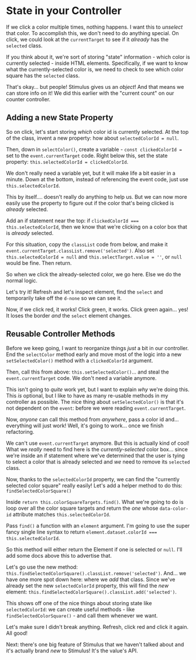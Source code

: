 # State in your Controller

If we click a color multiple times, nothing happens. I want this to *unselect*
that color. To accomplish this, we don't need to do anything special. On click,
we could look at the `currentTarget` to see if it *already* has the `selected`
class.

If you think about it, we're sort of storing "state" information - which color
is currently selected - inside HTML elements. Specifically, if we want to know
what the currently-selected color is, we need to check to see which color square
has the `selected` class.

That's okay... but people! Stimulus gives us an *object*! And that means we can store
info on it! We did this earlier with the "current count" on our counter controller.

## Adding a new State Property

So on click, let's start storing *which* color id is currently selected. At the top
of the class, invent a new property: how about `selectedColorId = null`.

Then, down in `selectColor()`, create a variable - `const clickedColorId =` set
to the `event.currentTarget` code. Right below this, set the state property:
`this.selectedColorId = clickedColorId`.

We don't really need a variable yet, but it will make life a bit easier in
a minute. Down at the bottom, instead of referencing the event code, just
use `this.selectedColorId`.

This by itself.... doesn't really do anything to help us. But we can now more
easily use the property to figure out if the color that's being clicked is
*already* selected.

Add an if statement near the top: if
`clickedColorId === this.selectedColorId`, then we know that we're clicking on a
color box that is *already* selected.

For this situation, copy the `classList` code from below, and make it
`event.currentTarget.classList.remove('selected')`. Also set
`this.selectedColorId = null` and `this.selectTarget.value = ''`, or `null` would
be fine. Then return.

So when we click the already-selected color, we go here. Else we do the normal logic.

Let's try it! Refresh and let's inspect element, find the `select` and temporarily
take off the `d-none` so we can see it.

Now, if we click red, it works! Click green, it works. Click green again... yes!
It loses the border *and* the `select` element changes.

## Reusable Controller Methods

Before we keep going, I want to reorganize things *just* a bit in our controller.
End the `selectColor` method early and move most of the logic into a new
`setSelectedColor()` method with a `clickedColorId` argument.

Then, call this from above: `this.setSelectedColor()`... and steal the
`event.currentTarget` code. We don't need a variable anymore.

This isn't going to *quite* work yet, but I want to explain *why* we're doing
this. This *is* optional, but I like to have as many re-usable methods in my
controller as possible. The nice thing about `setSelectedColor()` is that it's
not dependent on the `event`: before we were reading `event.currentTarget`.

Now, *anyone* can call this method from *anywhere*, pass a color id and...
everything will just work! Well, it's going to work... once we finish refactoring.

We can't use `event.currentTarget` anymore. But this is actually
kind of cool! What we *really* need to find here is the *currently-selected*
color box... since we're inside an if statement where we've determined that the
user is tying to select a color that is already selected and *we* need to remove
its `selected` class.

Now, thanks to the `selectedColorId` property, we can find the "currently
selected color square" really easily! Let's add a helper method to do this:
`findSelectedColorSquare()`

Inside `return this.colorSquareTargets.find()`. What we're going to do is loop
over all the color square targets and return the *one* whose `data-color-id`
attribute matches `this.selectedColorId`.

Pass `find()` a function with an `element` argument. I'm going to use the super
fancy single line syntax to return `element.dataset.colorId === this.selectedColorId`.

So this method will either return the Element if one is selected or `null`. I'll
add some docs above this to advertise that.

Let's go use the new method:
`this.findSelectedColorSquare().classList.remove('selected')`.
And... we have one more spot down here: where we *add* that class. Since we've
already set the new `selectedColorId` property, this will find the *new* element:
`this.findSelectedColorSquare().classList.add('selected')`.

This shows off one of the nice things about storing state like `selectedColorId`:
we can create useful methods - like `findSelectedColorSquare()` - and call them
whenever we want.

Let's make sure I didn't break anything. Refresh, click red and click it again.
All good!

Next: there's one big feature of Stimulus that we haven't talked about and it's
actually brand *new* to Stimulus! It's the value's API.
